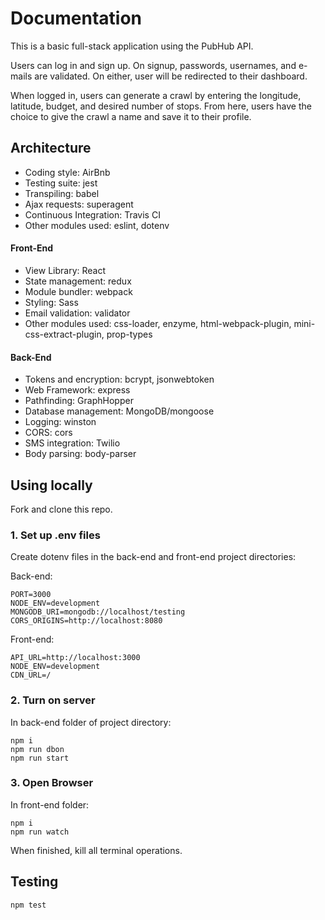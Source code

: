 # Documentation

This is a basic full-stack application using the PubHub API.

Users can log in and sign up. On signup, passwords, usernames, and e-mails are validated. On either, user will be redirected to their dashboard.

When logged in, users can generate a crawl by entering the longitude, latitude, budget, and desired number of stops. From here, users have the choice to give the crawl a name and save it  to their profile.

## Architecture
- Coding style: AirBnb
- Testing suite: jest
- Transpiling: babel
- Ajax requests: superagent
- Continuous Integration: Travis CI
- Other modules used: eslint, dotenv

#### Front-End
- View Library: React
- State management: redux
- Module bundler: webpack
- Styling: Sass
- Email validation: validator
- Other modules used: css-loader, enzyme, html-webpack-plugin, mini-css-extract-plugin, prop-types

#### Back-End
- Tokens and encryption: bcrypt, jsonwebtoken
- Web Framework: express
- Pathfinding: GraphHopper
- Database management: MongoDB/mongoose
- Logging: winston
- CORS: cors
- SMS integration: Twilio
- Body parsing: body-parser

## Using locally

Fork and clone this repo.

### 1. Set up .env files
Create dotenv files in the back-end and front-end project directories:

Back-end:

    PORT=3000
    NODE_ENV=development
    MONGODB_URI=mongodb://localhost/testing
    CORS_ORIGINS=http://localhost:8080
    
Front-end:

    API_URL=http://localhost:3000
    NODE_ENV=development
    CDN_URL=/

### 2. Turn on server
In back-end folder of project directory:

    npm i
    npm run dbon
    npm run start

### 3. Open Browser
In front-end folder:

    npm i
    npm run watch
    
When finished, kill all terminal operations.

## Testing

    npm test

